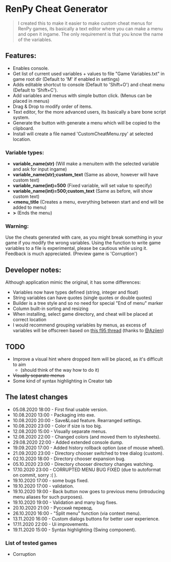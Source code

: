 # RenPy Cheat Generator
> I created this to make it easier to make custom cheat menus for RenPy games, its basically a text editor where you can
> make a menu and open it ingame.
The only requirement is that you know the name of the variables.
## Features:
- Enables console.
- Get list of current used variables + values to file "Game Variables.txt" in game root dir 
(Default to 'M' if enabled in settings)
- Adds editable shortcut to console (Default to 'Shift+O') and cheat menu (Default to 'Shift+C').
- Add variables and menus with simple button click. (Menus can be placed in menus)
- Drag & Drop to modify order of items.
- Text editor, for the more advanced users, its basically a bare bone script system.
- Generate the button with generate a menu which will be copied to the clipboard.
- Install will create a file named 'CustomCheatMenu.rpy' at selected location.
### Variable types:
- **variable_name(str)** (Will make a menuitem with the selected variable and ask for input ingame)
- **variable_name(str);custom_text** (Same as above, however will have custom text)
- **variable_name(int)=500** (Fixed variable, will set value to specify)
- **variable_name(int)=500;custom_text** (Same as before, will show custom text)
- **\<menu_title** (Creates a menu, everything between start and end will be added to menu)
- **\>** (Ends the menu)
### Warning:
Use the cheats generated with care, as you might break something in your game if you modify the wrong variables.
Using the function to write game variables to a file is experimental, please be cautious while using it.
Feedback is much appreciated.
(Preview game is 'Corruption')
## Developer notes:
Although application mimic the original, it has some differences:
- Variables now have types defined (string, integer and float)
- String variables can have quotes (single quotes or double quotes)
- Builder is a tree style and so no need for special "End of menu" marker
- Column built-in sorting and resizing
- When installing, select game directory, and cheat will be placed at correct location
- I would recommend grouping variables by menus, as excess of variables will be offscreen
based on [this f95 thread](https://f95zone.to/threads/renpy-cheat-generator.14104/) 
(thanks to [@Aziien](https://f95zone.to/members/aziien.13215/))
## TODO
- Improve a visual hint where dropped item will be placed, as it's difficult to aim
  - (should think of the way how to do it)
- ~~Visually separate menus~~
- Some kind of syntax highlighting in Creator tab
## The latest changes
- 05.08.2020 18:00 - First final usable version.
- 10.08.2020 13:00 - Packaging into exe.
- 10.08.2020 20:00 - Save&Load feature. Rearranged settings.
- 10.08.2020 23:00 - Color if size is too big.
- 12.08.2020 15:00 - Visually separate menus.
- 12.08.2020 22:00 - Changed colors (and moved them to stylesheets).
- 29.08.2020 22:00 - Added extended console dump.
- 19.09.2020 17:00 - Added history rollback option (use of mouse wheel).
- 21.09.2020 23:00 - Directory chooser switched to tree dialog (custom).
- 02.10.2020 18:00 - Directory chooser expansion bug.
- 05.10.2020 23:00 - Directory chooser directory changes watching.
- 17.10.2020 23:00 - CORRUPTED MENU BUG FIXED (due to autoformat on commit, sorry :( ).
- 19.10.2020 17:00 - some bugs fixed.
- 19.10.2020 17:00 - validation.
- 19.10.2020 19:00 - Back button now goes to previous menu (introducing menu aliases for such purposes).
- 19.10.2020 19:00 - Validation and many bug fixes.
- 20.10.2020 21:00 - Русский перевод.
- 26.10.2020 16:00 - "Split menu" function (via context menu).
- 13.11.2020 16:00 - Custom dialogs buttons for better user experience.
- 17.11.2020 22:00 - Ui improvements.
- 19.11.2020 15:00 - Syntax highlighting (Swing component).
### List of tested games
- Corruption
